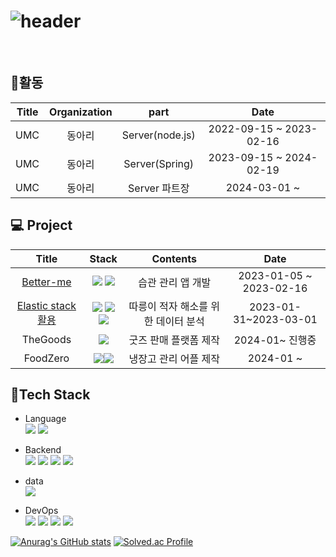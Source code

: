 ![header](https://capsule-render.vercel.app/api?type=soft&color=auto&height=300&section=header&text=joon's%20github&fontSize=90)
=============
&nbsp;
&nbsp;




:scroll:활동
----
|Title|Organization|part|Date|
|:------:|:-----:|:-----:|:-----:|
|UMC|동아리|Server(node.js)|2022-09-15 ~ 2023-02-16|
|UMC|동아리|Server(Spring)|2023-09-15 ~ 2024-02-19|
|UMC|동아리|Server 파트장|2024-03-01 ~|


💻 Project
--------
|Title|Stack|Contents|Date|
|:------:|:-----:|:-----:|:-----:|
|[Better-me](https://velog.io/@khj372/2)|<img src="https://img.shields.io/badge/node.js-339933?style=flat&logo=Node.js&logoColor=white"> <img src="https://img.shields.io/badge/express-000000?style=flat&logo=express&logoColor=white">|습관 관리 앱 개발|2023-01-05 ~ 2023-02-16|
|[Elastic stack 활용](https://velog.io/@khj372/3)|<img src="https://img.shields.io/badge/elasticsearch-005571?style=flat&logo=elasticsearch&logoColor=#005571"> <img src="https://img.shields.io/badge/kibana-005571?style=flat&logo=kibana&logoColor=#005571"> <img src="https://img.shields.io/badge/logstash-005571?style=flat&logo=logstash&logoColor=#005571">|따릉이 적자 해소를 위한 데이터 분석|2023-01-31~2023-03-01|
|TheGoods|<img src="https://img.shields.io/badge/Spring boot-6DB33F?style=flat&logo=Spring boot&logoColor=white"><br/>|굿즈 판매 플랫폼 제작|2024-01~ 진행중|
|FoodZero|<img src="https://img.shields.io/badge/Spring boot-6DB33F?style=flat&logo=Spring boot&logoColor=white"><img src="https://img.shields.io/badge/pytorch-EE4C2C?style=flat&logo=pytorch&logoColor=#EE4C2C">|냉장고 관리 어플 제작|2024-01 ~|






:hammer:Tech Stack
-----
* Language<br/>
<img src="https://img.shields.io/badge/python-3776AB?style=flat&logo=python&logoColor=white"> <img src="https://img.shields.io/badge/java-007396?style=flat&logo=java&logoColor=white"> 

* Backend<br/>
<img src="https://img.shields.io/badge/node.js-339933?style=flat&logo=Node.js&logoColor=white">  <img src="https://img.shields.io/badge/express-000000?style=flat&logo=express&logoColor=white">  <img src="https://img.shields.io/badge/Spring-6DB33F?style=flat&logo=Spring&logoColor=white"> <img src="https://img.shields.io/badge/Spring boot-6DB33F?style=flat&logo=Spring boot&logoColor=white"><br/>  


* data<br/>
<img src="https://img.shields.io/badge/mysql-4479A1?style=flat&logo=mysql&logoColor=white"><br/>


* DevOps<br/>
<img src="https://img.shields.io/badge/git-F05032?style=flat&logo=git&logoColor=white"> <img src="https://img.shields.io/badge/github-181717?style=flat&logo=github&logoColor=white"> <img src="https://img.shields.io/badge/aws-232F3E?style=flat&logo=amazonaws&logoColor=white"> <img src="https://img.shields.io/badge/Docker-2496ED?style=flat&logo=Docker&logoColor=white"/>




[![Anurag's GitHub stats](https://github-readme-stats.vercel.app/api?username=hyoungj00n)](https://github.com/hyoungj00n/github-readme-stats)
[![Solved.ac Profile](http://mazassumnida.wtf/api/v2/generate_badge?boj=khj372)](https://solved.ac/khj372/)

